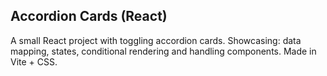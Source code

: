 ## Accordion Cards (React)

A small React project with toggling accordion cards. Showcasing: data mapping, states, conditional rendering and handling components. Made in Vite + CSS.
